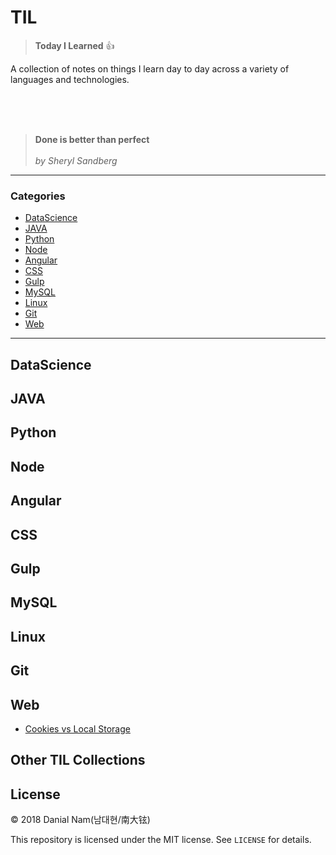 # TIL

> **Today I Learned** :+1:

 A collection of notes on things I learn day to day across a
variety of languages and technologies.

<br/>
<br/>
<br/>

> **Done is better than perfect**<br/><br/>
_by Sheryl Sandberg_
---

### Categories

* [DataScience](#datascience)
* [JAVA](#java)
* [Python](#python)
* [Node](#node)
* [Angular](#angular)
* [CSS](#css)
* [Gulp](#gulp)
* [MySQL](#mysql)
* [Linux](#linux)
* [Git](#git)
* [Web](#web)

---

## DataScience

## JAVA

## Python

## Node

## Angular

## CSS

## Gulp

## MySQL

## Linux

## Git

## Web
- [Cookies vs Local Storage](web/cookies-vs-local-storage.md)
## Other TIL Collections


## License

&copy; 2018 Danial Nam(남대현/南大铉)

This repository is licensed under the MIT license. See `LICENSE` for
details.
